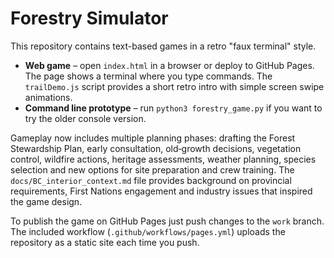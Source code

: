 # Forestry Simulator

This repository contains text-based games in a retro "faux terminal" style.

- **Web game** – open `index.html` in a browser or deploy to GitHub Pages. The page shows a terminal where you type commands. The `trailDemo.js` script provides a short retro intro with simple screen swipe animations.
- **Command line prototype** – run `python3 forestry_game.py` if you want to try the older console version.

Gameplay now includes multiple planning phases: drafting the Forest Stewardship Plan, early consultation, old‑growth decisions, vegetation control, wildfire actions, heritage assessments, weather planning, species selection and new options for site preparation and crew training. The `docs/BC_interior_context.md` file provides background on provincial requirements, First Nations engagement and industry issues that inspired the game design.

To publish the game on GitHub Pages just push changes to the `work` branch. The included workflow (`.github/workflows/pages.yml`) uploads the repository as a static site each time you push.
